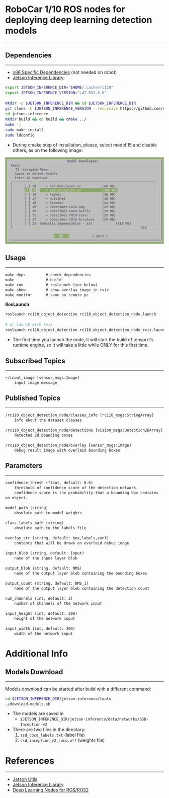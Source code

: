 # RoboCar 1/10 ROS nodes for deploying deep learning detection models #
***

## Dependencies ##
***

- [x86 Specific Dependencies](docs/dependencies_installation_x86.md) (not needed on robot)
- [Jetson Inference Library](https://github.com/dusty-nv/jetson-inference):

```bash
export JETSON_INFERENCE_DIR="$HOME/.cache/rc110"
export JETSON_INFERENCE_VERSION="L4T-R32.5.0"

mkdir -p $JETSON_INFERENCE_DIR && cd $JETSON_INFERENCE_DIR
git clone -b $JETSON_INFERENCE_VERSION --recursive https://github.com/dusty-nv/jetson-inference
cd jetson-inference
mkdir build && cd build && cmake ../
make -j
sudo make install
sudo ldconfig
```

* During cmake step of installation, please, select model 15 and disable others, as on the following image:

![download model](docs/images/download.jpg)

## Usage ##
***

```
make deps         # check dependencies
make              # build
make run          # roslaunch (see below)
make show         # show overlay image in rviz
make monitor      # same on remote pc
```

**RosLaunch**
```bash
roslaunch rc110_object_detection rc110_object_detection_node.launch

# or launch with rviz
roslaunch rc110_object_detection rc110_object_detection_node_rviz.launch
```

- The first time you launch the node, it will start the build of tensorrt's runtime engine, so it will take a little while ONLY for this first time.

## Subscribed Topics ##
***

```text
~/input_image [sensor_msgs:Image]
    input image message
```

## Published Topics ##
***

```text
/rc110_object_detection_node/classes_info [rc110_msgs:StringArray]
    info about the dataset classes

/rc110_object_detection_node/detections [vision_msgs:Detection2DArray]
    detected 2d bounding boxes

/rc110_object_detection_node/overlay [sensor_msgs:Image]
    debug result image with overlaid bounding boxes
```

## Parameters ##
***

```text
confidence_thresh (float, default: 0.6)
    threshold of confidence score of the detection network.
    confidence score is the probability that a bounding box contains an object.

model_path (string)
    absolute path to model weights

class_labels_path (string)
    absolute path to the labels file

overlay_str (string, default: box,labels,conf)
    contents that will be drawn on overlaid debug image

input_blob (string, default: Input)
    name of the input layer blob

output_blob (string, default: NMS)
    name of the output layer blob containing the bounding boxes

output_count (string, default: NMS_1)
    name of the output layer blob containing the detection count

num_channels (int, default: 3)
    number of channels of the network input

input_height (int, default: 300)
    height of the network input

input_width (int, default: 300)
    width of the network input
```

# Additional Info #
## Models Download ##
***

Models download can be started after build with a different command:

```bash
cd $JETSON_INFERENCE_DIR/jetson-inference/tools
./download-models.sh
```

* The models are saved in
    - `$JETSON_INFERENCE_DIR/jetson-inference/data/networks/SSD-Inception-v2`
* There are two files in the directory:
    1. `ssd_coco_labels.txt` (label file)
    2. `ssd_inception_v2_coco.uff` (weights file)

# References #
***

- [Jetson Utils](https://github.com/dusty-nv/jetson-utils)
- [Jetson Inference Library](https://github.com/dusty-nv/jetson-inference)
- [Deep Learning Nodes for ROS/ROS2](https://github.com/dusty-nv/ros_deep_learning)

